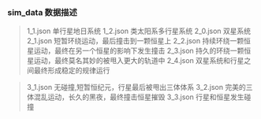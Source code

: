 ### sim_data 数据描述
> 1_1.json 单行星地日系统
> 1_2.json 类太阳系多行星系统
> 2_0.json 双星系统
> 2_1.json 短暂环绕运动，最后撞击到一颗恒星上
> 2_2.json 持续环绕一颗恒星运动，最终在另一个恒星的影响下发生撞击
> 2_3.json 持久的环绕一颗恒星运动，最终莫名其妙的被甩入更大的轨道中
> 2_4.json 双星系统和行星之间最终形成稳定的规律运行

> 3_1.json 无碰撞,短暂恒纪元，行星最后被甩出三体体系
> 3_2.json 完美的三体混乱运动，长久的黑夜，最终撞击恒星摧毁
> 3_3.json 行星和恒星发生碰撞
